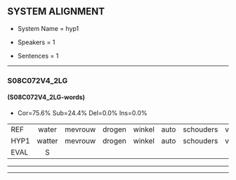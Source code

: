 
## SYSTEM ALIGNMENT

- System Name = hyp1

- Speakers = 1

- Sentences = 1

---

### S08C072V4_2LG

#### (S08C072V4_2LG-words)

- Cor=75.6%	Sub=24.4%	Del=0.0%	Ins=0.0%

|  |  |  |  |  |  |  |  |  |  |  |  |  |  |  |  |  |  |  |  |  |  |  |  |  |  |  |  |  |  |  |  |  |  |  |  |  |  |  |  |  |  |
|:--- |:---:|:---:|:---:|:---:|:---:|:---:|:---:|:---:|:---:|:---:|:---:|:---:|:---:|:---:|:---:|:---:|:---:|:---:|:---:|:---:|:---:|:---:|:---:|:---:|:---:|:---:|:---:|:---:|:---:|:---:|:---:|:---:|:---:|:---:|:---:|:---:|:---:|:---:|:---:|:---:|:---:|
| REF | water | mevrouw | drogen | winkel | auto | schouders | verhaal | koning | moeilijk | speelplaats | drinken | hoofdpijn | regen | vliegtuig | stoppen | opnieuw | gooien | sneeuwen | moeder | liedje | potlood | * | fietsbel | vinger | dichtbij | meisje | chauffeur | muziek | waarom | scheuren | lawaai | zwemmen | vuurwerk | appel | cola | kussen | eerste | circus | kleuren | voetbal | vlinder |
| HYP1 | watter | mevrouw | drogen | winkel | auto | schouders | verhaal | koning | moeilijk | speelplaats | drinken | hoofdpijn | regen | vliegtuig | stoppen | opnieuw | gooien | sneeuwen | moeder | liekje | patloot | fia | fietsbel | vinger | dichtsbij | meisje | chauffeur | muziek | waarom? | schuren | lawaais | zwemmen | vuurwerk | appel | kole | kussen | eerste | circus | kleuren | voetbal | flinde |
| EVAL | S |  |  |  |  |  |  |  |  |  |  |  |  |  |  |  |  |  |  | S | S | S |  |  | S |  |  |  | S | S | S |  |  |  | S |  |  |  |  |  | S |
---

---
